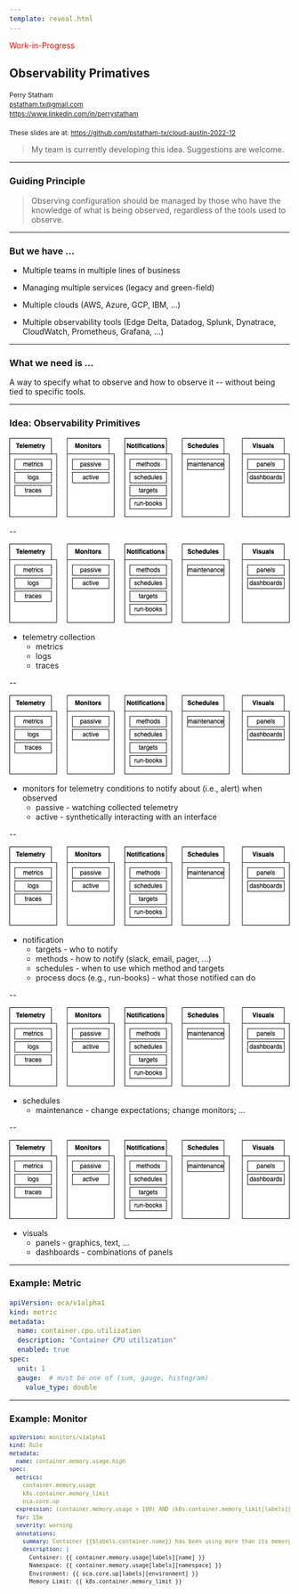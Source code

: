 ```yaml
---
template: reveal.html
---
```

<medium style="color:red">Work-in-Progress</medium>

## Observability Primatives

<small>Perry Statham</small>
<br>
<small>pstatham.tx@gmail.com</small>
<br>
<small>https://www.linkedin.com/in/perrystatham</small>
<br><br>
<small>These slides are at: </small>
<small>https://github.com/pstatham-tx/cloud-austin-2022-12</small>

> My team is currently developing this idea. Suggestions are welcome.

---

### Guiding Principle

> Observing configuration should be managed by those who have the knowledge of what is being observed, regardless of the tools used to observe.

---

### But we have ...

<section data-auto-animate>

- Multiple teams in multiple lines of business

- Managing multiple services (legacy and green-field)

- Multiple clouds (AWS, Azure, GCP, IBM, ...)

- Multiple observability tools (Edge Delta, Datadog, Splunk, Dynatrace, CloudWatch, Prometheus, Grafana, ...)

</section>

---

### What we need is ...

A way to specify what to observe and how to observe it -- without being tied to specific tools.

---

### Idea: Observability Primitives

![](observability-primitivies.drawio.png)

--

![](observability-primitivies.drawio.png)

- telemetry collection
    - metrics
    - logs
    - traces

--

![](observability-primitivies.drawio.png)

- monitors for telemetry conditions to notify about (i.e., alert) when observed
    - passive - watching collected telemetry
    - active - synthetically interacting with an interface

--

![](observability-primitivies.drawio.png)

- notification
    - targets - who to notify
    - methods - how to notify (slack, email, pager, ...)
    - schedules - when to use which method and targets
    - process docs (e.g., run-books) - what those notified can do

--

![](observability-primitivies.drawio.png)

- schedules
    - maintenance - change expectations; change monitors; ...

--

![](observability-primitivies.drawio.png)

- visuals
    - panels - graphics, text, ...
    - dashboards - combinations of panels

---

### Example: Metric

<medium><p data-markdown>

```yaml
apiVersion: oca/v1alpha1
kind: metric
metadata:
  name: container.cpu.utilization
  description: "Container CPU utilization"
  enabled: true
spec:
  unit: 1
  gauge:  # must be one of (sum, gauge, histogram)
    value_type: double
```

</p></medium>

---

### Example: Monitor

<small><p data-markdown>

```yaml
apiVersion: monitors/v1alpha1
kind: Rule
metadata:
  name: container.memory.usage.high
spec:
  metrics:
    container.memory.usage
    k8s.container.memory_limit
    oca.core.up
  expression: (container.memory.usage > 100) AND (k8s.container.memory_limit[labels][id] == container.memory.usage[labels][id])
  for: 15m
  severity: warning
  annotations:
    summary: Container {{$labels.container.name}} has been using more than its memory limit for at least 15 minutes.
    description: |
      Container: {{ container.memory.usage[labels][name] }}
      Namespace: {{ container.memory.usage[labels][namespace] }}
      Environment: {{ oca.core.up[labels][environment] }}
      Memory Limit: {{ k8s.container.memory_limit }}

```
</p></small>
